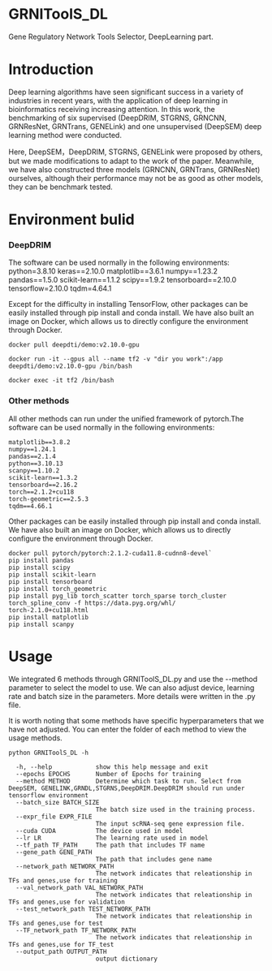 # GRNIToolS_DL
Gene Regulatory Network Tools Selector, DeepLearning part.
# Introduction
Deep learning algorithms have seen significant success in a variety of industries in recent years, with the application of deep learning in bioinformatics receiving increasing attention. In this work, the benchmarking of six supervised (DeepDRIM, STGRNS, GRNCNN, GRNResNet, GRNTrans, GENELink) and one unsupervised (DeepSEM) deep learning method were conducted.

Here, DeepSEM，DeepDRIM, STGRNS, GENELink were proposed by others, but we made modifications to adapt to the work of the paper. Meanwhile, we have also constructed three models (GRNCNN, GRNTrans, GRNResNet) ourselves, although their performance may not be as good as other models, they can be benchmark tested.

# Environment bulid
### DeepDRIM
The software can be used normally in the following environments:
python=3.8.10
keras==2.10.0
matplotlib==3.6.1
numpy==1.23.2
pandas==1.5.0
scikit-learn==1.1.2
scipy==1.9.2
tensorboard==2.10.0
tensorflow=2.10.0
tqdm=4.64.1

Except for the difficulty in installing TensorFlow, other packages can be easily installed through pip install and conda install. We have also built an image on Docker, which allows us to directly configure the environment through Docker.

`docker pull deepdti/demo:v2.10.0-gpu`

`docker run -it --gpus all --name tf2 -v "dir you work":/app deepdti/demo:v2.10.0-gpu /bin/bash`

`docker exec -it tf2 /bin/bash`

### Other methods
All other methods can run under the unified framework of pytorch.The software can be used normally in the following environments:
```
matplotlib==3.8.2
numpy==1.24.1
pandas==2.1.4
python==3.10.13
scanpy==1.10.2
scikit-learn==1.3.2
tensorboard==2.16.2
torch==2.1.2+cu118
torch-geometric==2.5.3
tqdm==4.66.1
```

Other packages can be easily installed through pip install and conda install. We have also built an image on Docker, which allows us to directly configure the environment through Docker.
```
docker pull pytorch/pytorch:2.1.2-cuda11.8-cudnn8-devel`
pip install pandas
pip install scipy
pip install scikit-learn
pip install tensorboard
pip install torch_geometric
pip install pyg_lib torch_scatter torch_sparse torch_cluster torch_spline_conv -f https://data.pyg.org/whl/
torch-2.1.0+cu118.html
pip install matplotlib
pip install scanpy
```
# Usage
We integrated 6 methods through GRNIToolS_DL.py and use the --method parameter to select the model to use. We can also adjust device, learning rate and batch size in the parameters. More details were written in the .py file. 

It is worth noting that some methods have specific hyperparameters that we have not adjusted. You can enter the folder of each method to view the usage methods.

`python GRNIToolS_DL -h`

```  
  -h, --help            show this help message and exit
  --epochs EPOCHS       Number of Epochs for training
  --method METHOD       Determine which task to run. Select from DeepSEM, GENELINK,GRNDL,STGRNS,DeepDRIM.DeepDRIM should run under tensorflow environment
  --batch_size BATCH_SIZE
                        The batch size used in the training process.
  --expr_file EXPR_FILE
                        The input scRNA-seq gene expression file.
  --cuda CUDA           The device used in model
  --lr LR               The learning rate used in model
  --tf_path TF_PATH     The path that includes TF name
  --gene_path GENE_PATH
                        The path that includes gene name
  --network_path NETWORK_PATH
                        The network indicates that releationship in TFs and genes,use for training
  --val_network_path VAL_NETWORK_PATH
                        The network indicates that releationship in TFs and genes,use for validation
  --test_network_path TEST_NETWORK_PATH
                        The network indicates that releationship in TFs and genes,use for test
  --TF_network_path TF_NETWORK_PATH
                        The network indicates that releationship in TFs and genes,use for TF_test
  --output_path OUTPUT_PATH
                        output dictionary 
